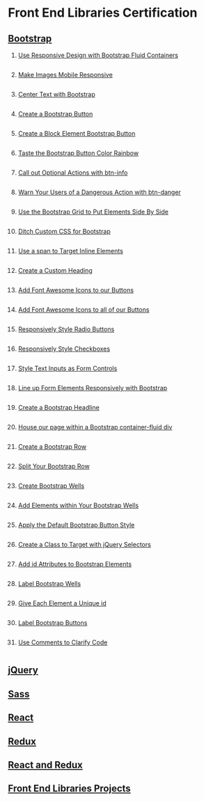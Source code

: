 # Front End Libraries Certification
## [Bootstrap](https://www.freecodecamp.org/learn/front-end-libraries/bootstrap/)
1. [Use Responsive Design with Bootstrap Fluid Containers]()
    ```html
    ```
1. [Make Images Mobile Responsive]()
    ```html
    ```
1. [Center Text with Bootstrap]()
    ```html
    ```
1. [Create a Bootstrap Button]()
    ```html
    ```
1. [Create a Block Element Bootstrap Button]()
    ```html
    ```
1. [Taste the Bootstrap Button Color Rainbow]()
    ```html
    ```
1. [Call out Optional Actions with btn-info]()
    ```html
    ```
1. [Warn Your Users of a Dangerous Action with btn-danger]()
    ```html
    ```
1. [Use the Bootstrap Grid to Put Elements Side By Side]()
    ```html
    ```
1. [Ditch Custom CSS for Bootstrap]()
    ```html
    ```
1. [Use a span to Target Inline Elements]()
    ```html
    ```
1. [Create a Custom Heading]()
    ```html
    ```
1. [Add Font Awesome Icons to our Buttons]()
    ```html
    ```
1. [Add Font Awesome Icons to all of our Buttons]()
    ```html
    ```
1. [Responsively Style Radio Buttons]()
    ```html
    ```
1. [Responsively Style Checkboxes]()
    ```html
    ```
1. [Style Text Inputs as Form Controls]()
    ```html
    ```
1. [Line up Form Elements Responsively with Bootstrap]()
    ```html
    ```
1. [Create a Bootstrap Headline]()
    ```html
    ```
1. [House our page within a Bootstrap container-fluid div]()
    ```html
    ```
1. [Create a Bootstrap Row]()
    ```html
    ```
1. [Split Your Bootstrap Row]()
    ```html
    ```
1. [Create Bootstrap Wells]()
    ```html
    ```
1. [Add Elements within Your Bootstrap Wells]()
    ```html
    ```
1. [Apply the Default Bootstrap Button Style]()
    ```html
    ```
1. [Create a Class to Target with jQuery Selectors]()
    ```html
    ```
1. [Add id Attributes to Bootstrap Elements]()
    ```html
    ```
1. [Label Bootstrap Wells]()
    ```html
    ```
1. [Give Each Element a Unique id]()
    ```html
    ```
1. [Label Bootstrap Buttons]()
    ```html
    ```
1. [Use Comments to Clarify Code]()
    ```html
    ```
## [jQuery]()
## [Sass]()
## [React]()
## [Redux]()
## [React and Redux]()
## [Front End Libraries Projects]()